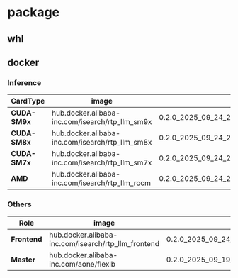 # package

## whl



## docker
### Inference

| **CardType**              | **image** | **tag** |
|--------------------------|-------------------|-------------------|
| **CUDA-SM9x**           | hub.docker.alibaba-inc.com/isearch/rtp_llm_sm9x | 0.2.0_2025_09_24_21_00_615e568_accelerated    |
| **CUDA-SM8x**           | hub.docker.alibaba-inc.com/isearch/rtp_llm_sm8x | 0.2.0_2025_09_24_21_00_615e568_accelerated    |
| **CUDA-SM7x**           | hub.docker.alibaba-inc.com/isearch/rtp_llm_sm7x | 0.2.0_2025_09_24_21_00_615e568_accelerated    |
| **AMD**            | hub.docker.alibaba-inc.com/isearch/rtp_llm_rocm | 0.2.0_2025_09_24_21_00_615e568_accelerated         |

### Others

|**Role**| **image** | **tag** |
|--------------------------|-------------------|-------------------|
| **Frontend** | hub.docker.alibaba-inc.com/isearch/rtp_llm_frontend | 0.2.0_2025_09_24_21_00_615e568_accelerated |
| **Master** | hub.docker.alibaba-inc.com/aone/flexlb | 0.2.0_2025_09_19_11_16_3b779f1_accelerated  |
